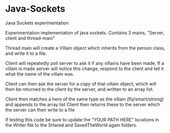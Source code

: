 # Java-Sockets
Java Sockets experimentation

Experimentation implementation of java sockets.
Contains 3 mains, "Server, client and thread-main"

Thread main will create a Villain object which inherits from the person class, and write it to a file.

Client will repeatedly poll server to ask it if any villains have been made,
If a villain is made server will notice this change, respond to the client and tell it what the name of the villain was.

Client can then ask the server for a copy of that villain object, which will then be returned to the client by the server,
and written to an array list.

Client then matches a hero of the same type as the villain (fly/smart/strong) and appends to the array list
Client then returns these to the server which the server can then write to a file

If testing this code be sure to update the "YOUR PATH HERE" locations in the Writer file to the SHared and SavedTheWorld again folders.
